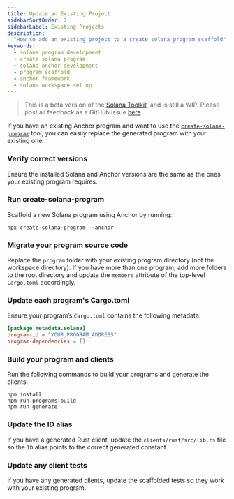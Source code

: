```yaml
---
title: Update an Existing Project
sidebarSortOrder: 7
sidebarLabel: Existing Projects
description:
  "How to add an existing project to a create solana program scaffold"
keywords:
  - solana program development
  - create solana program
  - solana anchor development
  - program scaffold
  - anchor framework
  - solana workspace set up
---
```


> This is a beta version of the [Solana Toolkit](/docs/toolkit/index.md), and is
> still a WIP. Please post all feedback as a GitHub issue
> [here](https://github.com/solana-foundation/developer-content/issues/new?title=%5Btoolkit%5D%20).

If you have an existing Anchor program and want to use the
[`create-solana-program`](https://github.com/solana-program/create-solana-program)
tool, you can easily replace the generated program with your existing one:

<Steps>

### Verify correct versions

Ensure the installed Solana and Anchor versions are the same as the ones your
existing program requires.

### Run create-solana-program

Scaffold a new Solana program using Anchor by running:

```shell
npx create-solana-program --anchor
```

### Migrate your program source code

Replace the `program` folder with your existing program directory (not the
workspace directory). If you have more than one program, add more folders to the
root directory and update the `members` attribute of the top-level `Cargo.toml`
accordingly.

### Update each program's Cargo.toml

Ensure your program’s `Cargo.toml` contains the following metadata:

```toml filename="Cargo.toml"
[package.metadata.solana]
program-id = "YOUR_PROGRAM_ADDRESS"
program-dependencies = []
```

### Build your program and clients

Run the following commands to build your programs and generate the clients:

```shell
npm install
npm run programs:build
npm run generate
```

### Update the ID alias

If you have a generated Rust client, update the `clients/rust/src/lib.rs` file
so the `ID` alias points to the correct generated constant.

### Update any client tests

If you have any generated clients, update the scaffolded tests so they work with
your existing program.

</Steps>
